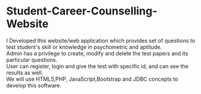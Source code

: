 # Student-Career-Counselling-Website
I Developed this website/web application which provides set of questions to test student's skill or knowledge in psychometric and aptitude.<br/>
  Admin has a privilege to create, modify and delete the test papers and its particular 
questions.<br/>User can register, login and give the test with specific id, and can see the results as well.<br/>  We will 
use HTML5,PHP, JavaScript,Bootstrap and JDBC concepts to develop this software.
